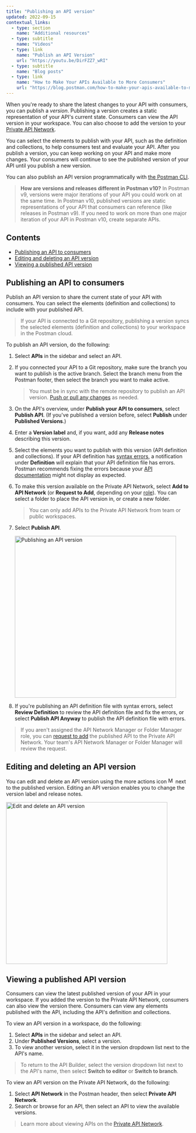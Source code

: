 ```yaml
---
title: "Publishing an API version"
updated: 2022-09-15
contextual_links:
  - type: section
    name: "Additional resources"
  - type: subtitle
    name: "Videos"
  - type: link
    name: "Publish an API Version"
    url: "https://youtu.be/DirFZZ7_wRI"
  - type: subtitle
    name: "Blog posts"
  - type: link
    name: "How to Make Your APIs Available to More Consumers"
    url: "https://blog.postman.com/how-to-make-your-apis-available-to-more-consumers/"
---
```


When you're ready to share the latest changes to your API with consumers, you can publish a _version_. Publishing a version creates a static representation of your API's current state. Consumers can view the API version in your workspace. You can also choose to add the version to your [Private API Network](/docs/collaborating-in-postman/private-api-network/adding-private-network/).

You can select the elements to publish with your API, such as the definition and collections, to help consumers test and evaluate your API. After you publish a version, you can keep working on your API and make more changes. Your consumers will continue to see the published version of your API until you publish a new version.

You can also publish an API version programmatically with [the Postman CLI](/docs/postman-cli/postman-cli-options/#publishing-an-api-version).

> **How are versions and releases different in Postman v10?** In Postman v9, versions were major iterations of your API you could work on at the same time. In Postman v10, published versions are static representations of your API that consumers can reference (like releases in Postman v9). If you need to work on more than one major iteration of your API in Postman v10, create separate APIs.

## Contents

* [Publishing an API to consumers](#publishing-an-api-to-consumers)
* [Editing and deleting an API version](#editing-and-deleting-an-api-version)
* [Viewing a published API version](#viewing-a-published-api-version)

## Publishing an API to consumers

Publish an API version to share the current state of your API with consumers. You can select the elements (definition and collections) to include with your published API.

> If your API is connected to a Git repository, publishing a version syncs the selected elements (definition and collections) to your workspace in the Postman cloud.

To publish an API version, do the following:

1. Select **APIs** in the sidebar and select an API.
1. If you connected your API to a Git repository, make sure the branch you want to publish is the active branch. Select the branch menu from the Postman footer, then select the branch you want to make active.

    > You must be in sync with the remote repository to publish an API version. [Push or pull any changes](/docs/designing-and-developing-your-api/versioning-an-api/managing-git-changes/#pushing-and-pulling-changes) as needed.

1. On the API's overview, under **Publish your API to consumers**, select **Publish API**. (If you've published a version before, select **Publish** under **Published Versions**.)
1. Enter a **Version label** and, if you want, add any **Release notes** describing this version.
1. Select the elements you want to publish with this version (API definition and collections). If your API definition has [syntax errors](/docs/designing-and-developing-your-api/developing-an-api/validating-elements-against-schema/#viewing-syntax-errors-in-your-api-definition), a notification under **Definition** will explain that your API definition file has errors. Postman recommends fixing the errors because your [API documentation](/docs/publishing-your-api/documenting-your-api/#generating-api-documentation) might not display as expected.

    <!-- TO DO: image of syntax errors notification <img alt="Remove collection in Private API Network from workbench" src="https://assets.postman.com/postman-docs/v10/remove-collection-private-api-network-v10-2.jpg"/> -->

1. To make this version available on the Private API Network, select **Add to API Network** (or **Request to Add**, depending on your [role](/docs/collaborating-in-postman/roles-and-permissions/#team-roles)). You can select a folder to place the API version in, or create a new folder.

    > You can only add APIs to the Private API Network from team or public workspaces.

1. Select **Publish API**.

    <img alt="Publishing an API version" src="https://assets.postman.com/postman-docs/v10/api-builder-publish-v10-3.jpg" width="442px" />

1. If you're publishing an API definition file with syntax errors, select **Review Definition** to review the API definition file and fix the errors, or select **Publish API Anyway** to publish the API definition file with errors.

    <!-- TO DO: image of reviewing definition with syntax errors <img alt="Remove collection in Private API Network from workbench" src="https://assets.postman.com/postman-docs/v10/remove-collection-private-api-network-v10-2.jpg"/> -->

> If you aren't assigned the API Network Manager or Folder Manager role, you can [request to add](/docs/collaborating-in-postman/private-api-network/private-network-requests/#requesting-to-add-elements) the published API to the Private API Network. Your team's API Network Manager or Folder Manager will review the request.

## Editing and deleting an API version

You can edit and delete an API version using the more actions icon <img alt="More actions icon" src="https://assets.postman.com/postman-docs/icon-more-actions-v9.jpg#icon" width="16px"> next to the published version. Editing an API version enables you to change the version label and release notes.

<img alt="Edit and delete an API version" src="https://assets.postman.com/postman-docs/v10/published-api-version-actions-v10.jpg" width="442px" />

## Viewing a published API version

Consumers can view the latest published version of your API in your workspace. If you added the version to the Private API Network, consumers can also view the version there. Consumers can view any elements published with the API, including the API's definition and collections.

To view an API version in a workspace, do the following:

1. Select **APIs** in the sidebar and select an API.
1. Under **Published Versions**, select a version.
1. To view another version, select it in the version dropdown list next to the API's name.

> To return to the API Builder, select the version dropdown list next to the API's name, then select **Switch to editor** or **Switch to branch**.

To view an API version on the Private API Network, do the following:

1. Select **API Network** in the Postman header, then select **Private API Network**.
1. Search or browse for an API, then select an API to view the available versions.

> Learn more about viewing APIs on the [Private API Network](/docs/collaborating-in-postman/private-api-network/adding-private-network/).
